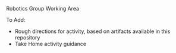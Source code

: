 Robotics Group Working Area

To Add:
- Rough directions for activity, based on artifacts available in this repository
- Take Home activity guidance
